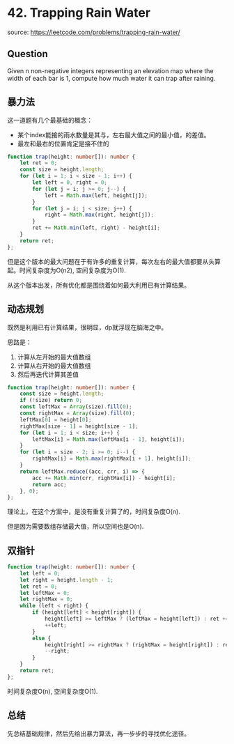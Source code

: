 # 42. Trapping Rain Water

source: <https://leetcode.com/problems/trapping-rain-water/>

## Question

Given n non-negative integers representing an elevation map where the width of each bar is 1, compute how much water it can trap after raining.

## 暴力法

这一道题有几个最基础的概念：

- 某个index能接的雨水数量是其与，左右最大值之间的最小值，的差值。
- 最左和最右的位置肯定是接不住的

```ts
function trap(height: number[]): number {
    let ret = 0;
    const size = height.length;
    for (let i = 1; i < size - 1; i++) {
        let left = 0, right = 0;
        for (let j = i; j >= 0; j--) {
            left = Math.max(left, height[j]);
        }
        for (let j = i; j < size; j++) {
            right = Math.max(right, height[j]);
        }
        ret += Math.min(left, right) - height[i];
    }
    return ret;
};
```

但是这个版本的最大问题在于有许多的重复计算，每次左右的最大值都要从头算起。时间复杂度为O(n2), 空间复杂度为O(1).

从这个版本出发，所有优化都是围绕着如何最大利用已有计算结果。

## 动态规划

既然是利用已有计算结果，很明显，dp就浮现在脑海之中。

思路是：

1. 计算从左开始的最大值数组
2. 计算从右开始的最大值数组
3. 然后再迭代计算其差值

```ts
function trap(height: number[]): number {
    const size = height.length;
    if (!size) return 0;
    const leftMax = Array(size).fill(0);
    const rightMax = Array(size).fill(0);
    leftMax[0] = height[0];
    rightMax[size - 1] = height[size - 1];
    for (let i = 1; i < size; i++) {
        leftMax[i] = Math.max(leftMax[i - 1], height[i]);
    }
    for (let i = size - 2; i >= 0; i--) {
        rightMax[i] = Math.max(rightMax[i + 1], height[i]);
    }
    return leftMax.reduce((acc, crr, i) => {
        acc += Math.min(crr, rightMax[i]) - height[i];
        return acc;
    }, 0);
};
```

理论上，在这个方案中，是没有重复计算了的，时间复杂度O(n).

但是因为需要数组存储最大值，所以空间也是O(n).

## 双指针

```ts
function trap(height: number[]): number {
    let left = 0;
    let right = height.length - 1;
    let ret = 0;
    let leftMax = 0;
    let rightMax = 0;
    while (left < right) {
        if (height[left] < height[right]) {
            height[left] >= leftMax ? (leftMax = height[left]) : ret += (leftMax - height[left]);
            ++left;
        }
        else {
            height[right] >= rightMax ? (rightMax = height[right]) : ret += (rightMax - height[right]);
            --right;
        }
    }
    return ret;
};
```

时间复杂度O(n), 空间复杂度O(1).

## 总结

先总结基础规律，然后先给出暴力算法，再一步步的寻找优化途径。
